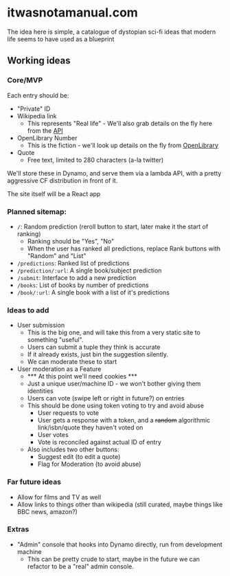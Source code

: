 # itwasnotamanual.com

The idea here is simple, a catalogue of dystopian sci-fi ideas that modern life seems to have used as a blueprint

## Working ideas

### Core/MVP

Each entry should be:
- "Private" ID
- Wikipedia link
  - This represents "Real life" - We'll also grab details on the fly here from the [API](https://en.wikipedia.org/api/rest_v1/)
- OpenLibrary Number
  - This is the fiction - we'll look up details on the fly from [OpenLibrary](https://openlibrary.org/dev/docs/api/books)
- Quote
  - Free text, limited to 280 characters (a-la twitter)

We'll store these in Dynamo, and serve them via a lambda API, with a pretty aggressive CF distribution in front of it.

The site itself will be a React app

### Planned sitemap:
- `/`: Random prediction (reroll button to start, later make it the start of ranking)
  - Ranking should be "Yes", "No"
  - When the user has ranked all predictions, replace Rank buttons with "Random" and "List"
- `/predictions`: Ranked list of predictions
- `/prediction/:url`: A single book/subject prediction
- `/submit`: Interface to add a new prediction
- `/books`: List of books by number of predictions
- `/book/:url`: A single book with a list of it's predictions

### Ideas to add

- User submission
  - This is the big one, and will take this from a very static site to something "useful".
  - Users can submit a tuple they think is accurate
  - If it already exists, just bin the suggestion silently.
  - We can moderate these to start
- User moderation as a Feature
  - *** At this point we'll need cookies ***
  - Just a unique user/machine ID - we won't bother giving them identities
  - Users can vote (swipe left or right in future?) on entries
  - This should be done using token voting to try and avoid abuse
    - User requests to vote
    - User gets a response with a token, and a ~~random~~ algorithmic link/isbn/quote they haven't voted on
    - User votes
    - Vote is reconciled against actual ID of entry
  - Also includes two other buttons:
    - Suggest edit (to edit a quote)
    - Flag for Moderation (to avoid abuse)

### Far future ideas

- Allow for films and TV as well
- Allow links to things other than wikipedia (still curated, maybe things like BBC news, amazon?)

### Extras

- "Admin" console that hooks into Dynamo directly, run from development machine
  - This can be pretty crude to start, maybe in the future we can refactor to be a "real" admin console.
